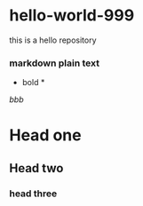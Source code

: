 # hello-world-999
this is a hello repository 

### markdown plain text 

* bold *

*bbb*

# Head one
## Head two
### head three



